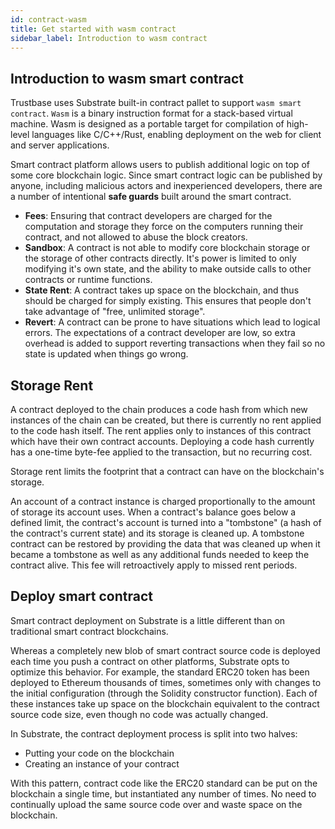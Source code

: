 ```yaml
---
id: contract-wasm
title: Get started with wasm contract
sidebar_label: Introduction to wasm contract
---
```


## Introduction to wasm smart contract

Trustbase uses Substrate built-in contract pallet to support `wasm smart contract`. `Wasm` is a binary
instruction format for a stack-based virtual machine. Wasm is designed as a portable target for compilation
of high-level languages like C/C++/Rust, enabling deployment on the web for client and server applications.

Smart contract platform allows users to publish additional logic on top of some core blockchain logic.
Since smart contract logic can be published by anyone, including malicious actors and inexperienced developers,
there are a number of intentional **safe guards** built around the smart contract.

- **Fees**: Ensuring that contract developers are charged for the computation and storage they force on the computers running their contract, and not allowed to abuse the block creators.
- **Sandbox**: A contract is not able to modify core blockchain storage or the storage of other contracts directly. It's power is limited to only modifying it's own state, and the ability to make outside calls to other contracts or runtime functions.
- **State Rent**: A contract takes up space on the blockchain, and thus should be charged for simply existing. This ensures that people don't take advantage of "free, unlimited storage".
- **Revert**: A contract can be prone to have situations which lead to logical errors. The expectations of a contract developer are low, so extra overhead is added to support reverting transactions when they fail so no state is updated when things go wrong.

## Storage Rent

A contract deployed to the chain produces a code hash from which new instances of the chain can be created,
but there is currently no rent applied to the code hash itself. The rent applies only to instances of this contract
which have their own contract accounts. Deploying a code hash currently has a one-time byte-fee applied to the transaction,
but no recurring cost.

Storage rent limits the footprint that a contract can have on the blockchain's storage.

An account of a contract instance is charged proportionally to the amount of storage its account uses.
When a contract's balance goes below a defined limit, the contract's account is turned into a "tombstone" (a hash
of the contract's current state) and its storage is cleaned up. A tombstone contract can be restored by
providing the data that was cleaned up when it became a tombstone as well as any additional funds
needed to keep the contract alive. This fee will retroactively apply to missed rent periods.

## Deploy smart contract

Smart contract deployment on Substrate is a little different than on traditional smart contract blockchains.

Whereas a completely new blob of smart contract source code is deployed each time you push a contract on other platforms,
Substrate opts to optimize this behavior. For example, the standard ERC20 token has been deployed to Ethereum thousands of times,
sometimes only with changes to the initial configuration (through the Solidity constructor function).
Each of these instances take up space on the blockchain equivalent to the contract source code size, even though no code was actually changed.

In Substrate, the contract deployment process is split into two halves:

* Putting your code on the blockchain
* Creating an instance of your contract

With this pattern, contract code like the ERC20 standard can be put on the blockchain a single time, but instantiated any number of times. No need to continually upload the same source code over and waste space on the blockchain.

